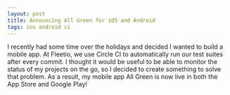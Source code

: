 ```yaml
---
layout: post
title: Announcing All Green for iOS and Android
tags: ios android ci
---
```


I recently had some time over the holidays and decided I wanted to build a mobile app. At Fleetio, we use Circle CI to automatically run our test suites after every commit. I thought it would be useful to be able to monitor the status of my projects on the go, so I decided to create something to solve that problem. As a result, my mobile app All Green is now live in both the App Store and Google Play!
